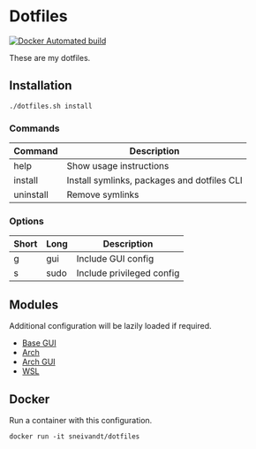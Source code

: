 # Dotfiles

[![Docker Automated build](https://img.shields.io/docker/automated/sneivandt/dotfiles.svg)](https://hub.docker.com/r/sneivandt/dotfiles/)

These are my dotfiles.

## Installation

```
./dotfiles.sh install
```

### Commands

| Command   | Description                                 |
| -         | -                                           |
| help      | Show usage instructions                     |
| install   | Install symlinks, packages and dotfiles CLI |
| uninstall | Remove symlinks                             |

### Options

| Short | Long | Description               |
| -     | -    | -                         |
| g     | gui  | Include GUI config        |
| s     | sudo | Include privileged config |

## Modules

Additional configuration will be lazily loaded if required.

+ [Base GUI](https://github.com/sneivandt/dotfiles-base-gui)
+ [Arch](https://github.com/sneivandt/dotfiles-arch)
+ [Arch GUI](https://github.com/sneivandt/dotfiles-arch-gui)
+ [WSL](https://github.com/sneivandt/dotfiles-wsl)

## Docker

Run a container with this configuration.

```
docker run -it sneivandt/dotfiles
```
